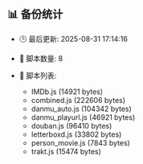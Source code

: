 ## 📊 备份统计

- 🕒 最后更新: 2025-08-31 17:14:16
- 📁 脚本数量: 8
- 📄 脚本列表:

  - IMDb.js (14921 bytes)
  - combined.js (222606 bytes)
  - danmu_auto.js (104342 bytes)
  - danmu_playurl.js (46921 bytes)
  - douban.js (96410 bytes)
  - letterboxd.js (33802 bytes)
  - person_movie.js (7843 bytes)
  - trakt.js (15474 bytes)
